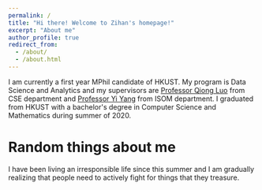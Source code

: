 ```yaml
---
permalink: /
title: "Hi there! Welcome to Zihan's homepage!"
excerpt: "About me"
author_profile: true
redirect_from: 
  - /about/
  - /about.html
---
```


I am currently a first year MPhil candidate of HKUST. My program is Data Science and Analytics and my supervisors are [Professor Qiong Luo](https://www.cse.ust.hk/~luo/) from CSE department and [Professor Yi Yang](http://yya518.github.io/) from ISOM department. I graduated from HKUST with a bachelor's degree in Computer Science and Mathematics during summer of 2020. 

Random things about me
======
I have been living an irresponsible life since this summer and I am gradually realizing that people need to actively fight for things that they treasure. 

